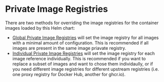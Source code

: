 # Private Image Registries

There are two methods for overriding the image registries for the container images loaded by this Helm chart:

*   [Global Private Image Registries](globally) will set the image registry for all images with a minimal amount of configuration. This is recommended if all images are present in the same image priavate registry.
*   [Individual Private Image Registries](individual) will set the image registry for each image reference individually. This is recommended if you want to replace a subset of images and want to chose them individaully, or if you need different image registries for different upstream registries (i.e. one proxy registry for Docker Hub, another for ghcr.io).

